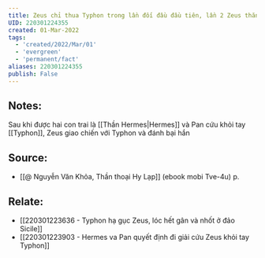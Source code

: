 ```yaml
---
title: Zeus chỉ thua Typhon trong lần đối đầu đầu tiên, lần 2 Zeus thắng
UID: 220301224355
created: 01-Mar-2022
tags:
  - 'created/2022/Mar/01'
  - 'evergreen'
  - 'permanent/fact'
aliases: 220301224355
publish: False
---
```

## Notes:
Sau khi được hai con trai là [[Thần Hermes|Hermes]] và Pan cứu khỏi tay [[Typhon]], Zeus giao chiến với Typhon và đánh bại hắn

## Source:
- [[@ Nguyễn Văn Khỏa, Thần thoại Hy Lạp]] (ebook mobi Tve-4u) p.

## Relate:
- [[220301223636 - Typhon hạ gục Zeus, lóc hết gân và nhốt ở đảo Sicile]]
- [[220301223903 - Hermes va Pan quyết định đi giải cứu Zeus khỏi tay Typhon]]